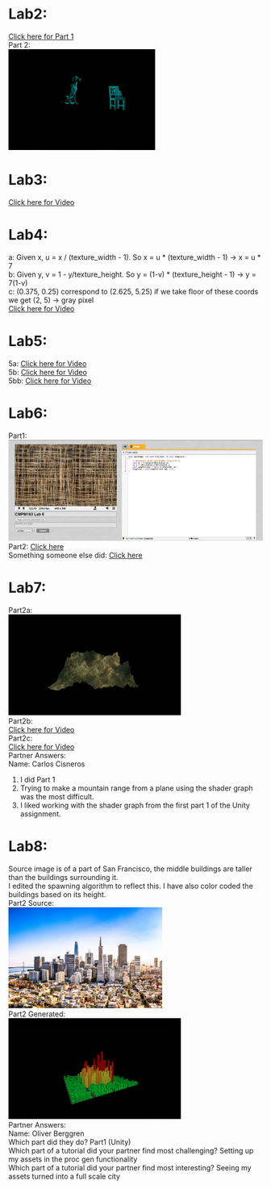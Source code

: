 # Lab2:
[Click here for Part 1](https://drive.google.com/open?id=12XcsJsSQLhoWVwr6jooyYJFzUEKQgkJX)  
Part 2:  
<img src="images/lab2-part2.png" height="200">
# Lab3:
[Click here for Video](https://drive.google.com/open?id=1FSYGRuUAHmQMaXYK3yGAJXEnI6veuW-t)
# Lab4:
a: Given x, u = x / (texture_width - 1). So x = u * (texture_width - 1) -> x = u * 7  
b: Given y, v = 1 - y/texture_height. So y = (1-v) * (texture_height - 1) -> y = 7(1-v)  
c: (0.375, 0.25) correspond to (2.625, 5.25)  if we take floor of these coords we get (2, 5) -> gray pixel  
[Click here for Video](https://drive.google.com/open?id=1aXsg3D2UseHUt3qSQU3OBM-qIoriGPzQ)
# Lab5:
5a:
[Click here for Video](https://drive.google.com/open?id=1bt1tu0YAkmIwvzpCUEo9D3sHz7EU3zg1)  
5b:
[Click here for Video](https://drive.google.com/open?id=1wmnDQWku3Y5MdPg2sjVgKrIt_2EmgLEN)  
5bb:
[Click here for Video](https://drive.google.com/open?id=1vvqWBPhnCWEwygEjhkNxzmH8uSVtoeUj)
# Lab6:
Part1:  
<img src="images/lab6-part1.png" height="200">  
Part2:
[Click here](https://www.shadertoy.com/view/tdBfzz)  
Something someone else did:
[Click here](https://www.shadertoy.com/view/3slcWr)
# Lab7:
Part2a:  
<img src="images/lab7-part2a.png" height="200">  
Part2b:  
[Click here for Video](https://drive.google.com/open?id=1Izq3KIHB8mFfD62_Nob3VJSXaI0BrWPa)  
Part2c:  
[Click here for Video](https://drive.google.com/open?id=1hGBR_mecuxFLAuC3sk8j9HXsT7CX8cQj)  
Partner Answers:  
Name: Carlos Cisneros  
1. I did Part 1  
2. Trying to make a mountain range from a plane using the shader graph was the most difficult.  
3. I liked working with the shader graph from the first part 1 of the Unity assignment.  
# Lab8:  
Source image is of a part of San Francisco, the middle buildings are taller than the buildings surrounding it.  
I edited the spawning algorithm to reflect this. I have also color coded the buildings based on its height.  
Part2 Source:  
<img src="images/lab8-src.jpg" height="200">  
Part2 Generated:  
<img src="images/lab8-generated.png" height="200">  
Partner Answers:  
Name: Oliver Berggren  
Which part did they do? Part1 (Unity)  
Which part of a tutorial did your partner find most challenging? Setting up my assets in the proc gen functionality  
Which part of a tutorial did your partner find most interesting? Seeing my assets turned into a full scale city    
